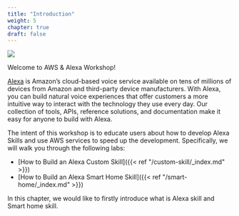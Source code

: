 ```yaml
---
title: "Introduction"
weight: 5
chapter: true
draft: false
---
```


![](/images/AMAZON-ALEXALOGO.png?width=200)

Welcome to AWS & Alexa Workshop!

[Alexa](https://developer.amazon.com/alexa/) is Amazon’s cloud-based voice service available on tens of millions of 
devices from Amazon and third-party device manufacturers. With Alexa, you can build natural voice experiences that 
offer customers a more intuitive way to interact with the technology they use every day. Our collection of tools, 
APIs, reference solutions, and documentation make it easy for anyone to build with Alexa.

The intent of this workshop is to educate users about how to develop Alexa Skills and use AWS services to speed up the development. Specifically, we will walk you through the following labs:

* [How to Build an Alexa Custom Skill]({{< ref "/custom-skill/_index.md" >}})
* [How to Build an Alexa Smart Home Skill]({{< ref "/smart-home/_index.md" >}})

In this chapter, we would like to firstly introduce what is Alexa skill and Smart home skill.

